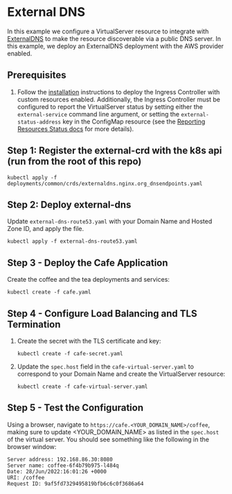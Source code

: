 # External DNS

In this example we configure a VirtualServer resource to integrate with
[ExternalDNS](https://github.com/kubernetes-sigs/external-dns) to make the resource discoverable via a public DNS
server. In this example, we deploy an ExternalDNS deployment with the AWS provider enabled.

## Prerequisites

1. Follow the [installation](https://docs.nginx.com/nginx-ingress-controller/installation/installation-with-manifests/)
   instructions to deploy the Ingress Controller with custom resources enabled. Additionally, the Ingress Controller
   must be configured to report the VirtualServer status by setting either the `external-service` command line argument,
   or setting the `external-status-address` key in the ConfigMap resource (see the [Reporting Resources Status
   docs](https://docs.nginx.com/nginx-ingress-controller/configuration/global-configuration/reporting-resources-status#virtualserver-and-virtualserverroute-resources)
   for more details).

## Step 1: Register the external-crd with the k8s api (run from the root of this repo)

```console
kubectl apply -f deployments/common/crds/externaldns.nginx.org_dnsendpoints.yaml
```

## Step 2: Deploy external-dns

Update `external-dns-route53.yaml` with your Domain Name and Hosted Zone ID, and apply the file.

```console
kubectl apply -f external-dns-route53.yaml
```

## Step 3 - Deploy the Cafe Application

Create the coffee and the tea deployments and services:

```console
kubectl create -f cafe.yaml
```

## Step 4 - Configure Load Balancing and TLS Termination

1. Create the secret with the TLS certificate and key:

    ```console
    kubectl create -f cafe-secret.yaml
    ```

2. Update the `spec.host` field in the `cafe-virtual-server.yaml` to correspond to your Domain Name and create the
   VirtualServer resource:

    ```console
    kubectl create -f cafe-virtual-server.yaml
    ```

## Step 5 - Test the Configuration

Using a browser, navigate to `https://cafe.<YOUR_DOMAIN_NAME>/coffee`, making sure to update <YOUR_DOMAIN_NAME> as
listed in the `spec.host` of the virtual server. You should see something like the following in the browser window:

```text
Server address: 192.168.86.30:8080
Server name: coffee-6f4b79b975-l484q
Date: 28/Jun/2022:16:01:26 +0000
URI: /coffee
Request ID: 9af5fd7329495819bfb6c6c0f3686a64
```
